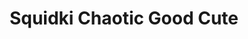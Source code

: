 ---
slug: squidki-chaotic-good-cute
title: Squidki Chaotic Good Cute
description: "Squidki Chaotic Good Cute is an exciting online game. Play for free directly in your browser!"
icon: /images/new_mods/Sprunki Chaotic Good Cute.png
url: https://wowtbc.net/sprunkin/chaotic-good-cute/index.html
previewImage: /images/new_mods/Sprunki Chaotic Good Cute.png
type: new mods

# SEO配置
seo:
  title: "Squidki Chaotic Good Cute - Play Free Online Game | Fun Browser Games"
  description: "Squidki Chaotic Good Cute - Play this fun online game for free in your browser. No download required!"
  ogImage: "/images/new_mods/Sprunki Chaotic Good Cute.png"
  keywords: "squidki-chaotic-good-cute, online game, browser game, free game, new mods game, play online"

videoUrls:
  - https://www.youtube.com/embed/example1
  - https://www.youtube.com/embed/example2

whyPlay:
  title: "Why Play Squidki Chaotic Good Cute?"
  items:
    - "Immersive Gameplay: Squidki Chaotic Good Cute offers an engaging and immersive gaming experience that will keep you entertained for hours"
    - "Challenging Levels: Test your skills with increasingly difficult challenges and obstacles"
    - "Beautiful Graphics: Enjoy stunning visuals and smooth animations that bring the game world to life"
    - "Regular Updates: New content and features are added regularly to keep the game fresh and exciting"
    - "Free to Play: Experience all the fun without spending a penny"
    - "Community Features: Connect with other players, share strategies, and compete for high scores"
    - "Cross-Platform: Play on any device with a web browser, no downloads required"

features:
  title: "Key Features of Squidki Chaotic Good Cute"
  image: "/images/new_mods/Sprunki Chaotic Good Cute.png"
  items:
    - "Intuitive Controls: Easy to learn controls make Squidki Chaotic Good Cute accessible for players of all skill levels"
    - "Multiple Game Modes: Enjoy various gameplay options that provide different challenges and experiences"
    - "Character Customization: Personalize your gaming experience with unique characters and items"
    - "Achievement System: Complete special tasks to earn rewards and recognition"
    - "Leaderboards: Compete with players worldwide and see who can achieve the highest scores"

characteristics:
  title: "Game Characteristics"
  image: "/images/new_mods/Sprunki Chaotic Good Cute.png"
  items:
    - "Genre: New mods game with elements of strategy and skill"
    - "Difficulty: Suitable for both casual gamers and those seeking a challenge"
    - "Play Time: Quick sessions or extended gameplay, depending on your preference"
    - "Art Style: Vibrant and engaging visuals that enhance the gaming experience"
    - "Sound Design: Immersive audio that complements the gameplay perfectly"

info: "Squidki Chaotic Good Cute is an exciting online game that offers players a unique and engaging gaming experience. With its intuitive controls, stunning visuals, and challenging gameplay, Squidki Chaotic Good Cute provides hours of entertainment for players of all ages and skill levels. Whether you're looking for a quick gaming session during a break or an extended play session, Squidki Chaotic Good Cute delivers an immersive experience that will keep you coming back for more. The game features multiple levels of increasing difficulty, ensuring that players are constantly challenged as they progress. With regular updates adding new content and features, Squidki Chaotic Good Cute remains fresh and exciting, providing endless entertainment options for its growing community of players."

howToPlayIntro: "Welcome to Squidki Chaotic Good Cute! This guide will walk you through the basics and help you master the game. Whether you're a beginner or looking to improve your skills, these tips and instructions will enhance your gaming experience."

howToPlaySteps:
  - title: "Getting Started"
    description: "Begin your Squidki Chaotic Good Cute adventure by familiarizing yourself with the controls. Use your keyboard or mouse to navigate through the game interface. The tutorial will guide you through the basic mechanics and help you understand the objectives."
  - title: "Understanding the Objectives"
    description: "In Squidki Chaotic Good Cute, your main goal is to progress through levels by completing specific objectives. Each level presents unique challenges that require different strategies and approaches."
  - title: "Mastering the Controls"
    description: "Practice using the controls to improve your precision and reaction time. Squidki Chaotic Good Cute requires quick reflexes and strategic thinking to overcome obstacles and defeat opponents."
  - title: "Utilizing Power-ups"
    description: "Collect power-ups throughout the game to enhance your abilities and overcome difficult challenges. Each power-up offers unique advantages that can be crucial for success."
  - title: "Developing Strategies"
    description: "As you progress in Squidki Chaotic Good Cute, develop effective strategies for different scenarios. Analyze patterns, anticipate challenges, and adapt your approach to maximize your performance."

faq:
  title: "Frequently Asked Questions about Squidki Chaotic Good Cute"
  items:
    - question: "Is Squidki Chaotic Good Cute free to play?"
      answer: "Yes, Squidki Chaotic Good Cute is completely free to play directly in your web browser. No downloads or purchases are required to enjoy the full game experience."
    - question: "Can I play Squidki Chaotic Good Cute on mobile devices?"
      answer: "Yes, Squidki Chaotic Good Cute is optimized for both desktop and mobile play. You can enjoy the game on any device with a web browser and internet connection."
    - question: "Are there any in-game purchases?"
      answer: "While Squidki Chaotic Good Cute is free to play, there may be optional in-game purchases available for cosmetic items or additional features that don't affect core gameplay."
    - question: "How often is Squidki Chaotic Good Cute updated?"
      answer: "The developers regularly update Squidki Chaotic Good Cute with new content, features, and improvements based on player feedback and game performance."
    - question: "Can I play Squidki Chaotic Good Cute offline?"
      answer: "Currently, Squidki Chaotic Good Cute requires an internet connection to play as it's a browser-based online game."
    - question: "Is Squidki Chaotic Good Cute suitable for children?"
      answer: "Yes, Squidki Chaotic Good Cute is designed to be family-friendly and suitable for players of all ages."
    - question: "How do I report bugs or issues?"
      answer: "If you encounter any problems while playing Squidki Chaotic Good Cute, you can report them through the game's support page or contact the developers directly through their website."
    - question: "Still Have Questions?"
      answer: "If you have additional questions about Squidki Chaotic Good Cute that aren't covered in this FAQ, please visit our support center or contact our customer service team for assistance."
---